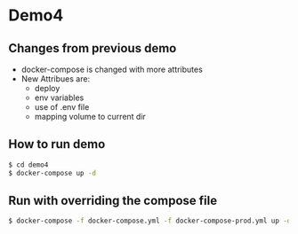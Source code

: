 # Demo4

## Changes from previous demo

* docker-compose is changed with more attributes
* New Attribues are:
    - deploy
    - env variables
    - use of .env file
    - mapping volume to current dir

## How to run demo

```sh
$ cd demo4
$ docker-compose up -d
```

## Run with overriding the compose file

```sh
$ docker-compose -f docker-compose.yml -f docker-compose-prod.yml up -d
```
